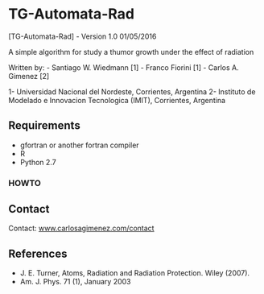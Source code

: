 # TG-Automata-Rad #

[TG-Automata-Rad] - Version 1.0 01/05/2016

A simple algorithm for study a thumor growth under the effect of radiation
   
Written by: 
        - Santiago W. Wiedmann [1] 
        - Franco Fiorini [1]
        - Carlos A. Gimenez [2]

1- Universidad Nacional del Nordeste, Corrientes, Argentina
2- Instituto de Modelado e Innovacion Tecnologica (IMIT), Corrientes, Argentina

## Requirements ##

- gfortran or another fortran compiler
- R
- Python 2.7

### HOWTO ###



## Contact ##

Contact: www.carlosagimenez.com/contact

## References ##

 - J. E. Turner, Atoms, Radiation and Radiation Protection. Wiley (2007). 
 - Am. J. Phys. 71 (1), January 2003

